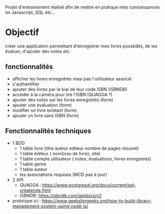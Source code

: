 Projet d'entrainement réalisé afin de mettre en pratique mes connaissances en Javascript, SQL etc...


# Objectif

créer une application permettant d'enregistrer mes livres possédés, de les évaluer, d'ajouter des notes etc.

## fonctionnalités

- afficher les livres enregistrés masi pas l'utilisateur associé
- s'authentifier
- ajouter des livres par le biai de leur code ISBN (ISBNDB)
- accéder à la caméra pour lire l'ISBN (QUAGGA ?)
- ajouter des notes sur les livres enregistrés (form)
- ajouter une évaluation (form)
- modifier un livre existant (form)
- ajouter un livre sans ISBN (form)

## Fonctionnalités techniques

- 1 BDD
  - 1 table livre (titre auteur editeur nombre de pages résumé)
  - 1 table éditeur ( nom(issu de livre), site)
  - 1 table compte utilisateur (  notes, évaluations, livres enregistrés)
  - 1 table genre
  - 1 table auteur
  - les associations requises (MCD pas à jour)
- 2 API
  - QUAGGA : <https://www.postgresql.org/docs/current/sql-createrole.html>
  - ISBNDB: <https://isbndb.com/apidocs/v2>
- prototype ici : <https://www.geeksforgeeks.org/how-to-build-library-management-system-using-node-js/>

